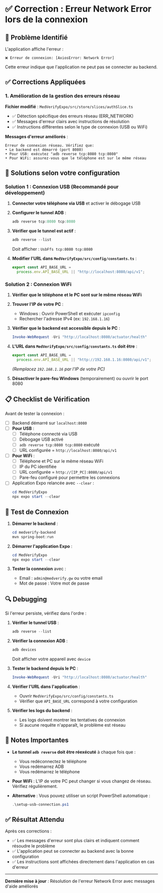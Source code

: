# ✅ Correction : Erreur Network Error lors de la connexion

## 🐛 Problème Identifié

L'application affiche l'erreur :

```
❌ Erreur de connexion: [AxiosError: Network Error]
```

Cette erreur indique que l'application ne peut pas se connecter au backend.

## ✅ Corrections Appliquées

### 1. Amélioration de la gestion des erreurs réseau

**Fichier modifié** : `MedVerifyExpo/src/store/slices/authSlice.ts`

- ✅ Détection spécifique des erreurs réseau (ERR_NETWORK)
- ✅ Messages d'erreur clairs avec instructions de résolution
- ✅ Instructions différentes selon le type de connexion (USB ou WiFi)

**Messages d'erreur améliorés** :

```
Erreur de connexion réseau. Vérifiez que:
• Le backend est démarré (port 8080)
• Pour USB: exécutez "adb reverse tcp:8080 tcp:8080"
• Pour WiFi: assurez-vous que le téléphone est sur le même réseau
```

## 🔧 Solutions selon votre configuration

### Solution 1 : Connexion USB (Recommandé pour développement)

1. **Connecter votre téléphone via USB** et activer le débogage USB

2. **Configurer le tunnel ADB** :

   ```powershell
   adb reverse tcp:8080 tcp:8080
   ```

3. **Vérifier que le tunnel est actif** :

   ```powershell
   adb reverse --list
   ```

   Doit afficher : `UsbFfs tcp:8080 tcp:8080`

4. **Modifier l'URL dans `MedVerifyExpo/src/config/constants.ts`** :
   ```typescript
   export const API_BASE_URL =
     process.env.API_BASE_URL || "http://localhost:8080/api/v1";
   ```

### Solution 2 : Connexion WiFi

1. **Vérifier que le téléphone et le PC sont sur le même réseau WiFi**

2. **Trouver l'IP de votre PC** :

   - Windows : Ouvrir PowerShell et exécuter `ipconfig`
   - Rechercher l'adresse IPv4 (ex: `192.168.1.16`)

3. **Vérifier que le backend est accessible depuis le PC** :

   ```powershell
   Invoke-WebRequest -Uri "http://localhost:8080/actuator/health"
   ```

4. **L'URL dans `MedVerifyExpo/src/config/constants.ts` doit être** :

   ```typescript
   export const API_BASE_URL =
     process.env.API_BASE_URL || "http://192.168.1.16:8080/api/v1";
   ```

   _(Remplacez `192.168.1.16` par l'IP de votre PC)_

5. **Désactiver le pare-feu Windows** (temporairement) ou ouvrir le port 8080

## 📋 Checklist de Vérification

Avant de tester la connexion :

- [ ] Backend démarré sur `localhost:8080`
- [ ] **Pour USB** :
  - [ ] Téléphone connecté via USB
  - [ ] Débogage USB activé
  - [ ] `adb reverse tcp:8080 tcp:8080` exécuté
  - [ ] URL configurée = `http://localhost:8080/api/v1`
- [ ] **Pour WiFi** :
  - [ ] Téléphone et PC sur le même réseau WiFi
  - [ ] IP du PC identifiée
  - [ ] URL configurée = `http://[IP_PC]:8080/api/v1`
  - [ ] Pare-feu configuré pour permettre les connexions
- [ ] Application Expo relancée avec `--clear` :
  ```powershell
  cd MedVerifyExpo
  npx expo start --clear
  ```

## 🧪 Test de Connexion

1. **Démarrer le backend** :

   ```powershell
   cd medverify-backend
   mvn spring-boot:run
   ```

2. **Démarrer l'application Expo** :

   ```powershell
   cd MedVerifyExpo
   npx expo start --clear
   ```

3. **Tester la connexion** avec :
   - Email : `admin@medverify.gw` ou votre email
   - Mot de passe : Votre mot de passe

## 🔍 Debugging

Si l'erreur persiste, vérifiez dans l'ordre :

1. **Vérifier le tunnel USB** :

   ```powershell
   adb reverse --list
   ```

2. **Vérifier la connexion ADB** :

   ```powershell
   adb devices
   ```

   Doit afficher votre appareil avec `device`

3. **Tester le backend depuis le PC** :

   ```powershell
   Invoke-WebRequest -Uri "http://localhost:8080/actuator/health"
   ```

4. **Vérifier l'URL dans l'application** :

   - Ouvrir `MedVerifyExpo/src/config/constants.ts`
   - Vérifier que `API_BASE_URL` correspond à votre configuration

5. **Vérifier les logs du backend** :
   - Les logs doivent montrer les tentatives de connexion
   - Si aucune requête n'apparaît, le problème est réseau

## 📝 Notes Importantes

- **Le tunnel `adb reverse` doit être réexécuté** à chaque fois que :

  - Vous redéconnectez le téléphone
  - Vous redémarrez ADB
  - Vous redémarrez le téléphone

- **Pour WiFi** : L'IP de votre PC peut changer si vous changez de réseau. Vérifiez régulièrement.

- **Alternative** : Vous pouvez utiliser un script PowerShell automatique :
  ```powershell
  .\setup-usb-connection.ps1
  ```

## ✅ Résultat Attendu

Après ces corrections :

- ✅ Les messages d'erreur sont plus clairs et indiquent comment résoudre le problème
- ✅ L'application peut se connecter au backend avec la bonne configuration
- ✅ Les instructions sont affichées directement dans l'application en cas d'erreur

---

**Dernière mise à jour** : Résolution de l'erreur Network Error avec messages d'aide améliorés


